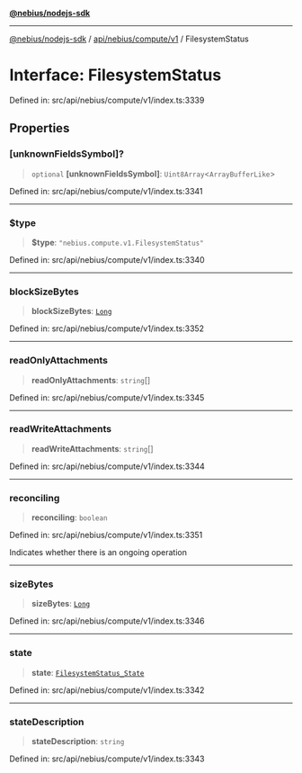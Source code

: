[**@nebius/nodejs-sdk**](../../../../../README.md)

---

[@nebius/nodejs-sdk](../../../../../README.md) / [api/nebius/compute/v1](../README.md) / FilesystemStatus

# Interface: FilesystemStatus

Defined in: src/api/nebius/compute/v1/index.ts:3339

## Properties

### \[unknownFieldsSymbol\]?

> `optional` **\[unknownFieldsSymbol\]**: `Uint8Array`\<`ArrayBufferLike`\>

Defined in: src/api/nebius/compute/v1/index.ts:3341

---

### $type

> **$type**: `"nebius.compute.v1.FilesystemStatus"`

Defined in: src/api/nebius/compute/v1/index.ts:3340

---

### blockSizeBytes

> **blockSizeBytes**: [`Long`](../../../../../runtime/protos/core/classes/Long.md)

Defined in: src/api/nebius/compute/v1/index.ts:3352

---

### readOnlyAttachments

> **readOnlyAttachments**: `string`[]

Defined in: src/api/nebius/compute/v1/index.ts:3345

---

### readWriteAttachments

> **readWriteAttachments**: `string`[]

Defined in: src/api/nebius/compute/v1/index.ts:3344

---

### reconciling

> **reconciling**: `boolean`

Defined in: src/api/nebius/compute/v1/index.ts:3351

Indicates whether there is an ongoing operation

---

### sizeBytes

> **sizeBytes**: [`Long`](../../../../../runtime/protos/core/classes/Long.md)

Defined in: src/api/nebius/compute/v1/index.ts:3346

---

### state

> **state**: [`FilesystemStatus_State`](../type-aliases/FilesystemStatus_State.md)

Defined in: src/api/nebius/compute/v1/index.ts:3342

---

### stateDescription

> **stateDescription**: `string`

Defined in: src/api/nebius/compute/v1/index.ts:3343
